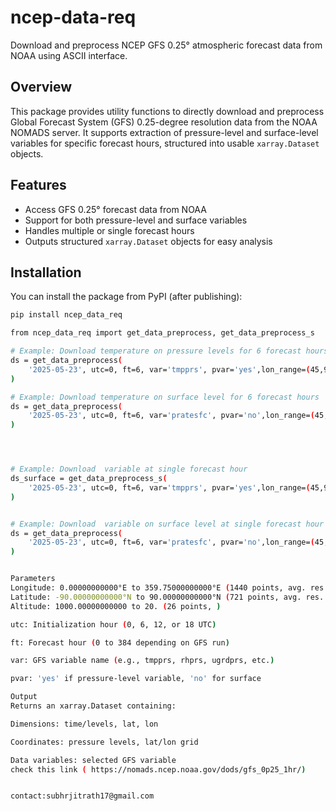 # ncep-data-req

Download and preprocess NCEP GFS 0.25° atmospheric forecast data from NOAA using ASCII interface.

## Overview

This package provides utility functions to directly download and preprocess Global Forecast System (GFS) 0.25-degree resolution data from the NOAA NOMADS server. It supports extraction of pressure-level and surface-level variables for specific forecast hours, structured into usable `xarray.Dataset` objects.

## Features

- Access GFS 0.25° forecast data from NOAA
- Support for both pressure-level and surface variables
- Handles multiple or single forecast hours
- Outputs structured `xarray.Dataset` objects for easy analysis

## Installation

You can install the package from PyPI (after publishing):

```bash
pip install ncep_data_req

from ncep_data_req import get_data_preprocess, get_data_preprocess_s

# Example: Download temperature on pressure levels for 6 forecast hours
ds = get_data_preprocess(
    '2025-05-23', utc=0, ft=6, var='tmpprs', pvar='yes',lon_range=(45,90),lat_range=(10,20)
)

# Example: Download temperature on surface level for 6 forecast hours
ds = get_data_preprocess(
    '2025-05-23', utc=0, ft=6, var='pratesfc', pvar='no',lon_range=(45,90),lat_range=(10,20)
)




# Example: Download  variable at single forecast hour
ds_surface = get_data_preprocess_s(
    '2025-05-23', utc=0, ft=6, var='tmpprs', pvar='yes',lon_range=(45,90),lat_range=(10,20)
)


# Example: Download  variable on surface level at single forecast hour
ds = get_data_preprocess(
    '2025-05-23', utc=0, ft=6, var='pratesfc', pvar='no',lon_range=(45,90),lat_range=(10,20)
)


Parameters
Longitude: 0.00000000000°E to 359.75000000000°E (1440 points, avg. res. 0.25°)
Latitude: -90.00000000000°N to 90.00000000000°N (721 points, avg. res. 0.25°)
Altitude: 1000.00000000000 to 20. (26 points, )

utc: Initialization hour (0, 6, 12, or 18 UTC)

ft: Forecast hour (0 to 384 depending on GFS run)

var: GFS variable name (e.g., tmpprs, rhprs, ugrdprs, etc.)

pvar: 'yes' if pressure-level variable, 'no' for surface

Output
Returns an xarray.Dataset containing:

Dimensions: time/levels, lat, lon

Coordinates: pressure levels, lat/lon grid

Data variables: selected GFS variable 
check this link ( https://nomads.ncep.noaa.gov/dods/gfs_0p25_1hr/)


contact:subhrjitrath17@gmail.com


